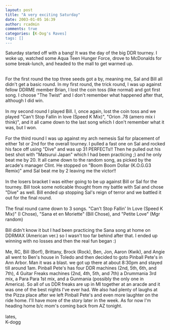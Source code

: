 ```yaml
---
layout: post
title: "A very exciting Saturday"
date: 2003-01-05 16:39
author: rcadmin
comments: true
categories: [K-Dog's Raves]
tags: []
---
```

Saturday started off with a bang! It was the day of the big DDR tourney. I woke up, watched some Aqua Teen Hunger Force, drove to McDonalds for some break-lunch, and headed to the mall to get warmed up.
<br />

<br />
For the first round the top three seeds got a by, meaning me, Sal and Bill all didn't get a basic round. In my first round, the trick round, I was up against fellow DDRME member Brian, I lost the coin toss (like normal) and got first song. I choose "The Twist" and I don't remember what happened after that, although I did win.
<br />

<br />
In my second round I played Bill. I, once again, lost the coin toss and we played "Can't Stop Fallin in love (Speed K Mix)", "Orion .78 (amero mix i think)", and it all came down to the last song which I don't remember what it was, but I won.
<br />

<br />
For the third round I was up against my arch nemesis Sal for placement of either 1st or 2nd for the overall tourney. I pulled a fast one on Sal and rocked his face off using "Dive" and was up 31 PERFECTs!! Then he pulled out his best shot with "Matsurui Japan" which I had been practicing ;) and he only beat me by 20. It all came down to the random song, as picked by the arcade's manager Clint. He stopped on "Boom Boom Dollar (K.O.G.G3 Remix)" amd Sal beat me by 2 leaving me the victor!!
<br />

<br />
In the losers bracket I was either going to be up against Bill or Sal for the tourney. Bill took some noticable thought from my battle with Sal and chose "Dive" as well. Bill ended up stopping Sal's reign of terror and we battled it out for the final round.
<br />

<br />
The final round came down to 3 songs. "Can't Stop Fallin' In Love (Speed K Mix)" (I Chose), "Sana et en Moriette" (Bill Chose), and "Petite Love" (Mgr random)
<br />

<br />
Bill didn't know it but I had been practicing the Sana song at home on DDRMAX (American ver.) so I wasn't too far behind after that. I ended up winning with no losses and then the real fun began :)
<br />

<br />
Me, RC, Bill (Borf), Brittany, Brock (Rock), Ben, Jon, Aaron (Kwik), and Angie all went to Ben's house in Toledo and then decided to goto Pinball Pete's in Ann Arbor. Man it was a blast. we got up there at about 8:30pm and stayed till around 1am. Pinball Pete's has four DDR machines (2nd, 5th, 6th, and 7th), 4 Guitar Freaks machines (2nd, 4th, 5th, and 7th) a Drummania 3rd mix, a Para Para 1st mix, and a Gunmania (possibly the only one in America). So all of us DDR freaks are up in MI together at an aracde and it was one of the best nights I've ever had. We also had plenty of laughs at the Pizza place after we left Pinball Pete's and even more laughter on the ride home. I'll have more of the story later in the week. As for now I'm heading home b/c mom's coming back from AZ tonight.
<br />

<br />
lates,
<br />
K-dogg
